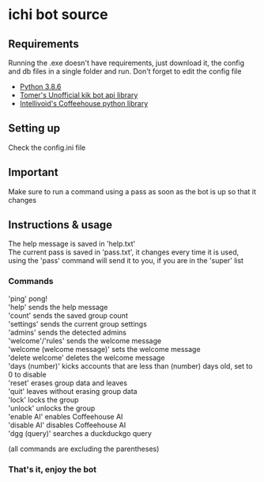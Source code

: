 # ichi bot source

## Requirements
Running the .exe doesn't have requirements, just download it, the config and db files in a single folder and run. Don't forget to edit the config file
- [Python 3.8.6](https://www.python.org/downloads/release/python-386/)
- [Tomer's Unofficial kik bot api library](https://travis-ci.org/joemccann/dillinger.svg?branch=master)
- [Intellivoid's Coffeehouse python library](https://github.com/intellivoid/CoffeeHouse-Python-API-Wrapper)

## Setting up
Check the config.ini file

## Important
Make sure to run a command using a pass as soon as the bot is up so that it changes

## Instructions & usage
The help message is saved in 'help.txt'  
The current pass is saved in 'pass.txt', it changes every time it is used, using the 'pass' command will send it to you, if you are in the 'super' list

### Commands

'ping' pong!  
'help' sends the help message  
'count' sends the saved group count  
'settings' sends the current group settings  
'admins' sends the detected admins  
'welcome'/'rules' sends the welcome message  
'welcome (welcome message)' sets the welcome message  
'delete welcome' deletes the welcome message  
'days (number)' kicks accounts that are less than (number) days old, set to 0 to disable  
'reset' erases group data and leaves  
'quit' leaves without erasing group data  
'lock' locks the group  
'unlock' unlocks the group  
'enable AI' enables Coffeehouse AI  
'disable AI' disables Coffeehouse AI  
'dgg (query)' searches a duckduckgo query   

(all commands are excluding the parentheses)

### That's it, enjoy the bot
